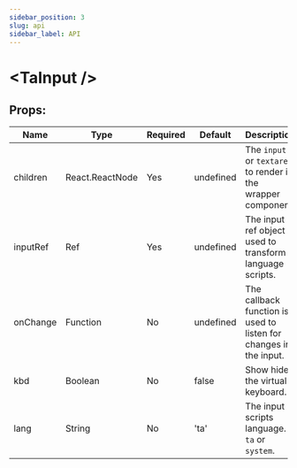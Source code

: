 ```yaml
---
sidebar_position: 3
slug: api
sidebar_label: API
---
```


# \<TaInput />

## Props:

| Name     | Type            | Required | Default   | Description                                                       |
| -------- | --------------- | -------- | --------- | ----------------------------------------------------------------- |
| children | React.ReactNode | Yes      | undefined | The `input` or `textarea` to render in the wrapper component.     |
| inputRef | Ref             | Yes      | undefined | The input ref object is used to transform language scripts.       |
| onChange | Function        | No       | undefined | The callback function is used to listen for changes in the input. |
| kbd      | Boolean         | No       | false     | Show hide the virtual keyboard.                                   |
| lang     | String          | No       | 'ta'      | The input scripts language. `ta` or `system`.                     |
